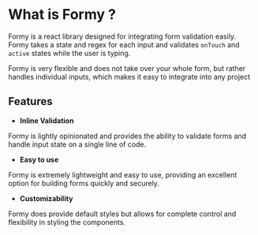 # What is Formy ?

Formy is a react library designed for integrating form validation easily. Formy takes a state and regex for each input and validates `onTouch` and `active` states while the user is typing.

Formy is very flexible and does not take over your whole form, but rather handles individual inputs, which makes it easy to integrate into any project


## Features
- **Inline Validation**
 
 Formy is lightly opinionated and provides the ability to validate forms and handle input state on a single line of code.
- **Easy to use**

 Formy is extremely lightweight and easy to use, providing an excellent option for building forms quickly and securely.
- **Customizability** 

 Formy does provide default styles but allows for complete control and flexibility in styling the components.


